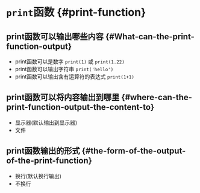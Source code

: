 # `print`函数 {#print-function}

## print函数可以输出哪些内容 {#What-can-the-print-function-output}

- print函数可以是数字 `print(1)` 或 `print(1.22)`
- print函数可以输出字符串 `print('hello')`
- print函数可以输出含有运算符的表达式 `print(1+1)`

## print函数可以将内容输出到哪里 {#where-can-the-print-function-output-the-content-to}

- 显示器(默认输出到显示器)
- 文件

## print函数输出的形式 {#the-form-of-the-output-of-the-print-function}

- 换行(默认换行输出)
- 不换行
